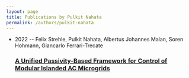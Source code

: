 ```yaml
---
layout: page
title: Publications by Pulkit Nahata
permalink: /authors/pulkit-nahata
---
```


<ul class="post-list">
<li><span class='post-meta'>2022 -- Felix Strehle, Pulkit Nahata, Albertus Johannes Malan, Soren Hohmann, Giancarlo Ferrari-Trecate</span><h3><a class='post-link' href="{{ site.baseurl }}/a-unified-passivity-based-framework-for-control-of-modular-islanded-ac-microgrids">A Unified Passivity-Based Framework for Control of Modular Islanded AC Microgrids</a></h3></li>

</ul>
